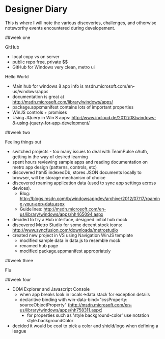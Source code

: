 Designer Diary
==============

This is where I will note the various discoveries, challenges, and otherwise noteworthy events encountered during developement.

##week one

GitHub
* local copy vs on server
* public repo free, private $$
* GitHub for Windows very clean, metro ui

Hello World
* Main hub for windows 8 app info is msdn.microsoft.com/en-us/windows/apps
* documentation is great at http://msdn.microsoft.com/library/windows/apps/
* package.appxmanifest contains lots of important properties
* WinJS controls + promises
* Using JQuery in Win 8 apps: http://www.incloud.de/2012/08/windows-8-using-jquery-for-app-development/

##week two

Feeling things out
* switched projects - too many issues to deal with TeamPulse oAuth, getting in the way of desired learning
* spent hours reviewing sample apps and reading documentation on metro app design (patterns, controls, etc)
* discovered html5 indexedDb, stores JSON documents locally to browser, will be storage mechanism of choice
* discovered roaming application data (used to sync app settings across devices).
  * Blog: http://blogs.msdn.com/b/windowsappdev/archive/2012/07/17/roaming-your-app-data.aspx
  * Guidelines: http://msdn.microsoft.com/en-us/library/windows/apps/hh465094.aspx
* decided to try a Hub interface, designed initial hub mock
* discovered Metro Studio for some decent stock icons: http://www.syncfusion.com/downloads/metrostudio
* created new project in VS using Navigation WinJS template
  * modified sample data in data.js to resemble mock
  * renamed hub page
  * modified package.appmanifest appropriately

##week three

Flu

##week four

* DOM Explorer and Javascript Console
  * when app breaks look in locals->data.stack for exception details
  * declaritive binding with win-data-bind="cssProperty: sourceObjectProperty" (http://msdn.microsoft.com/en-us/library/windows/apps/hh758311.aspx)
    * for properties such as 'style background-color' use notation style.backgroundColor
* decided it would be cool to pick a color and shield/logo when defining a league
